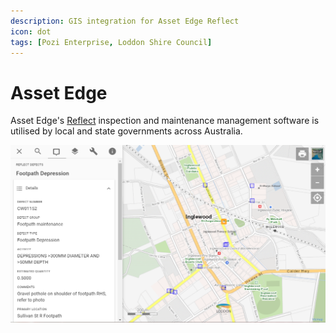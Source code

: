 ```yaml
---
description: GIS integration for Asset Edge Reflect
icon: dot
tags: [Pozi Enterprise, Loddon Shire Council]
---
```


# Asset Edge

Asset Edge's [Reflect](https://www.assetedge.com.au/product/reflect---inspection-and-maintenance-management-software) inspection and maintenance management software is utilised by local and state governments across Australia.

![](/static/img/tweet-gallery/Loddon_Reflect_Defects.png)

